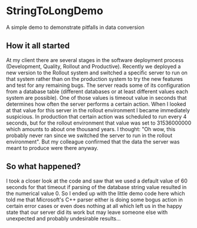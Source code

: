 # StringToLongDemo
A simple demo to demonstrate pitfalls in data conversion

## How it all started
At my client there are several stages in the software deployment process (Development, Quality, Rollout and Productive). Recently we deployed a new version to the Rollout system and switched a specific server to run on that system rather than on the production system to try the new features and test for any remaining bugs.
The server reads some of its configuration from a database table (different databases or at least different values each system are possible). One of those values is timeout value in seconds that determines how often the server performs a certain action.
When I looked at that value for this server in the rollout environment I became immediately suspicious. In production that certain action was scheduled to run every 4 seconds, but for the rollout environment that value was set to 31536000000 which amounts to about one thousand years. I thought: "Oh wow, this probably never ran since we switched the server to run in the rollout environment".
But my colleague confirmed that the data the server was meant to produce were there anyway.

## So what happened?
I took a closer look at the code and saw that we used a default value of 60 seconds for that timeout if parsing of the database string value resulted in the numerical value 0.
So I ended up with the little demo code here which told me that Microsoft's C++ parser either is doing some bogus action in certain error cases or even does nothing at all which left us in the happy state that our server did its work but may leave someone else with unexpected and probably undesirable results...
